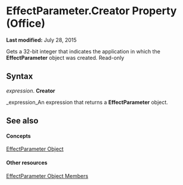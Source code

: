 
# EffectParameter.Creator Property (Office)

 **Last modified:** July 28, 2015

Gets a 32-bit integer that indicates the application in which the  **EffectParameter** object was created. Read-only

## Syntax

 _expression_. **Creator**

 _expression_An expression that returns a  **EffectParameter** object.


## See also


#### Concepts


 [EffectParameter Object](975669fc-cf50-ac64-e6b5-84ff5397829b.md)
#### Other resources


 [EffectParameter Object Members](a52ed620-d0eb-4111-495e-bfe6e768c8df.md)
